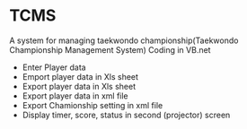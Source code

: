 # TCMS
A system for managing taekwondo championship(Taekwondo Championship Management System)
Coding in VB.net

* Enter Player data
* Emport player data in Xls sheet
* Export player data in Xls sheet
* Export player data in xml file
* Export Chamionship setting in xml file
* Display timer, score, status in second (projector) screen
